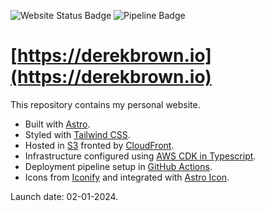 ![Website Status Badge](https://img.shields.io/website?down_color=red&down_message=down&up_color=limegreen&up_message=up&url=https://derekbrown.io&label=website&logo=amazons3&logoColor=white)
![Pipeline Badge](https://img.shields.io/github/actions/workflow/status/derekmbrown/derekbrown.io/pipeline.yml?logo=github&label=pipeline&logoColor=white&color=limegreen)

# [https://derekbrown.io](https://derekbrown.io)

This repository contains my personal website.

- Built with [Astro](https://astro.build/).
- Styled with [Tailwind CSS](https://v2.tailwindcss.com/).
- Hosted in [S3](https://docs.aws.amazon.com/AmazonS3/latest/userguide/WebsiteHosting.html) fronted by [CloudFront](https://docs.aws.amazon.com/Route53/latest/DeveloperGuide/getting-started-cloudfront-overview.html).
- Infrastructure configured using [AWS CDK in Typescript](https://docs.aws.amazon.com/cdk/api/v2/).
- Deployment pipeline setup in [GitHub Actions](https://github.com/features/actions).
- Icons from [Iconify](https://icon-sets.iconify.design/) and integrated with [Astro Icon](https://www.astroicon.dev/).

Launch date: 02-01-2024.